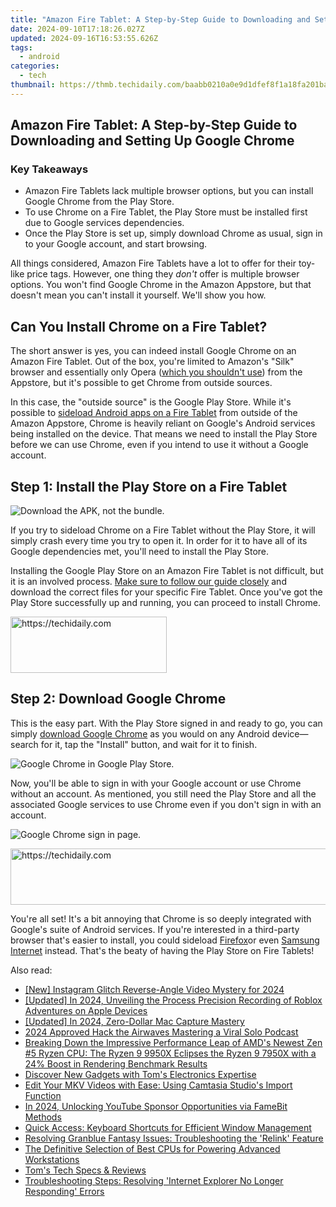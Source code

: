 ```yaml
---
title: "Amazon Fire Tablet: A Step-by-Step Guide to Downloading and Setting Up Google Chrome"
date: 2024-09-10T17:18:26.027Z
updated: 2024-09-16T16:53:55.626Z
tags:
  - android
categories:
  - tech
thumbnail: https://thmb.techidaily.com/baabb0210a0e9d1dfef8f1a18fa201bad1a8f950b33fad191c1a3f8c1897f172.jpg
---
```


## Amazon Fire Tablet: A Step-by-Step Guide to Downloading and Setting Up Google Chrome

### Key Takeaways

* Amazon Fire Tablets lack multiple browser options, but you can install Google Chrome from the Play Store.
* To use Chrome on a Fire Tablet, the Play Store must be installed first due to Google services dependencies.
* Once the Play Store is set up, simply download Chrome as usual, sign in to your Google account, and start browsing.

 All things considered, Amazon Fire Tablets have a lot to offer for their toy-like price tags. However, one thing they _don't_ offer is multiple browser options. You won't find Google Chrome in the Amazon Appstore, but that doesn't mean you can't install it yourself. We'll show you how.

##  Can You Install Chrome on a Fire Tablet?

 The short answer is yes, you can indeed install Google Chrome on an Amazon Fire Tablet. Out of the box, you're limited to Amazon's "Silk" browser and essentially only Opera ([which you shouldn't use](https://www.spacebar.news/stop-using-opera-browser/)) from the Appstore, but it's possible to get Chrome from outside sources.

 In this case, the "outside source" is the Google Play Store. While it's possible to [sideload Android apps on a Fire Tablet](https://screen-mirroring-recording.techidaily.com/a-comparison-of-best-linux-screenshare-utilities/) from outside of the Amazon Appstore, Chrome is heavily reliant on Google's Android services being installed on the device. That means we need to install the Play Store before we can use Chrome, even if you intend to use it without a Google account.

##  Step 1: Install the Play Store on a Fire Tablet

![Download the APK, not the bundle.](https://static1.howtogeekimages.com/wordpress/wp-content/uploads/2023/08/2023-08-22_16-18-48.png) 

 If you try to sideload Chrome on a Fire Tablet without the Play Store, it will simply crash every time you try to open it. In order for it to have all of its Google dependencies met, you'll need to install the Play Store.

 Installing the Google Play Store on an Amazon Fire Tablet is not difficult, but it is an involved process. [Make sure to follow our guide closely](https://android-location.techidaily.com/how-to-fake-gps-on-android-without-mock-location-for-your-honor-magic-v2-drfone-by-drfone-virtual/) and download the correct files for your specific Fire Tablet. Once you've got the Play Store successfully up and running, you can proceed to install Chrome.

<!-- affiliate ads begin -->
<a href="https://bluettiit.sjv.io/c/5597632/2114264/17093" target="_top" id="2114264">
  <img src="//a.impactradius-go.com/display-ad/17093-2114264" border="0" alt="https://techidaily.com" width="250" height="90"/>
</a>
<img height="0" width="0" src="https://bluettiit.sjv.io/i/5597632/2114264/17093" style="position:absolute;visibility:hidden;" border="0" />
<!-- affiliate ads end -->

##  Step 2: Download Google Chrome

 This is the easy part. With the Play Store signed in and ready to go, you can simply [download Google Chrome](https://www.anrdoezrs.net/links/3607085/type/dlg/sid/UUhtgUeUpU2002546/https://play.google.com/store/apps/details?id=com.android.chrome&hl=en&gl=US) as you would on any Android device—search for it, tap the "Install" button, and wait for it to finish.

![Google Chrome in Google Play Store.](https://static1.howtogeekimages.com/wordpress/wp-content/uploads/2024/04/screenshot_20240402-152926.png) 

 Now, you'll be able to sign in with your Google account or use Chrome without an account. As mentioned, you still need the Play Store and all the associated Google services to use Chrome even if you don't sign in with an account.

![Google Chrome sign in page.](https://static1.howtogeekimages.com/wordpress/wp-content/uploads/2024/04/screenshot_20240402-153035.png) 

<!-- affiliate ads begin -->
<a href="https://aligracehair.sjv.io/c/5597632/2135405/19272" target="_top" id="2135405">
  <img src="//a.impactradius-go.com/display-ad/19272-2135405" border="0" alt="https://techidaily.com" width="728" height="90"/>
</a>
<img height="0" width="0" src="https://aligracehair.sjv.io/i/5597632/2135405/19272" style="position:absolute;visibility:hidden;" border="0" />
<!-- affiliate ads end -->

 You're all set! It's a bit annoying that Chrome is so deeply integrated with Google's suite of Android services. If you're interested in a third-party browser that's easier to install, you could sideload [Firefox](https://howto.techidaily.com/8-workable-fixes-to-the-sim-not-provisioned-mm2-error-on-samsung-galaxy-a14-5g-drfone-by-drfone-fix-android-problems-fix-android-problems/)or even [Samsung Internet](https://on-screen-recording.techidaily.com/new-streamline-your-screen-captures-with-4-methods/) instead. That's the beaty of having the Play Store on Fire Tablets!

<ins class="adsbygoogle"
     style="display:block"
     data-ad-format="autorelaxed"
     data-ad-client="ca-pub-7571918770474297"
     data-ad-slot="1223367746"></ins>

<ins class="adsbygoogle"
     style="display:block"
     data-ad-client="ca-pub-7571918770474297"
     data-ad-slot="8358498916"
     data-ad-format="auto"
     data-full-width-responsive="true"></ins>

<span class="atpl-alsoreadstyle">Also read:</span>
<div><ul>
<li><a href="https://article-tips.techidaily.com/new-instagram-glitch-reverse-angle-video-mystery-for-2024/"><u>[New] Instagram Glitch Reverse-Angle Video Mystery for 2024</u></a></li>
<li><a href="https://screen-sharing-recording.techidaily.com/updated-in-2024-unveiling-the-process-precision-recording-of-roblox-adventures-on-apple-devices/"><u>[Updated] In 2024, Unveiling the Process Precision Recording of Roblox Adventures on Apple Devices</u></a></li>
<li><a href="https://screen-capture.techidaily.com/updated-in-2024-zero-dollar-mac-capture-mastery/"><u>[Updated] In 2024, Zero-Dollar Mac Capture Mastery</u></a></li>
<li><a href="https://some-techniques.techidaily.com/2024-approved-hack-the-airwaves-mastering-a-viral-solo-podcast/"><u>2024 Approved Hack the Airwaves Mastering a Viral Solo Podcast</u></a></li>
<li><a href="https://hardware-tips.techidaily.com/breaking-down-the-impressive-performance-leap-of-amds-newest-zen-5-ryzen-cpu-the-ryzen-9-9950x-eclipses-the-ryzen-9-7950x-with-a-24-boost-in-rendering-bench30/"><u>Breaking Down the Impressive Performance Leap of AMD's Newest Zen #5 Ryzen CPU: The Ryzen 9 9950X Eclipses the Ryzen 9 7950X with a 24% Boost in Rendering Benchmark Results</u></a></li>
<li><a href="https://hardware-tips.techidaily.com/discover-new-gadgets-with-toms-electronics-expertise/"><u>Discover New Gadgets with Tom's Electronics Expertise</u></a></li>
<li><a href="https://video-content-creator.techidaily.com/edit-your-mkv-videos-with-ease-using-camtasia-studios-import-function/"><u>Edit Your MKV Videos with Ease: Using Camtasia Studio's Import Function</u></a></li>
<li><a href="https://youtube-webster.techidaily.com/24-unlocking-youtube-sponsor-opportunities-via-famebit-methods/"><u>In 2024, Unlocking YouTube Sponsor Opportunities via FameBit Methods</u></a></li>
<li><a href="https://win11.techidaily.com/quick-access-keyboard-shortcuts-for-efficient-window-management/"><u>Quick Access: Keyboard Shortcuts for Efficient Window Management</u></a></li>
<li><a href="https://win-blog.techidaily.com/resolving-granblue-fantasy-issues-troubleshooting-the-relink-feature/"><u>Resolving Granblue Fantasy Issues: Troubleshooting the 'Relink' Feature</u></a></li>
<li><a href="https://hardware-tips.techidaily.com/the-definitive-selection-of-best-cpus-for-powering-advanced-workstations/"><u>The Definitive Selection of Best CPUs for Powering Advanced Workstations</u></a></li>
<li><a href="https://hardware-tips.techidaily.com/toms-tech-specs-and-reviews/"><u>Tom's Tech Specs & Reviews</u></a></li>
<li><a href="https://win-able.techidaily.com/troubleshooting-steps-resolving-internet-explorer-no-longer-responding-errors/"><u>Troubleshooting Steps: Resolving 'Internet Explorer No Longer Responding' Errors</u></a></li>
</ul></div>

